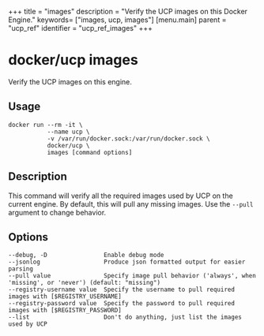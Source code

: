 +++
title = "images"
description = "Verify the UCP images on this Docker Engine."
keywords= ["images, ucp, images"]
[menu.main]
parent = "ucp_ref"
identifier = "ucp_ref_images"
+++

# docker/ucp images

Verify the UCP images on this engine.

## Usage

```
docker run --rm -it \
           --name ucp \
           -v /var/run/docker.sock:/var/run/docker.sock \
           docker/ucp \
           images [command options]
```

## Description

This command will verify all the required images used by UCP on the current engine.
By default, this will pull any missing images. Use the `--pull` argument to change
behavior.

## Options

```nohighlight
--debug, -D                Enable debug mode
--jsonlog                  Produce json formatted output for easier parsing
--pull value               Specify image pull behavior ('always', when 'missing', or 'never') (default: "missing")
--registry-username value  Specify the username to pull required images with [$REGISTRY_USERNAME]
--registry-password value  Specify the password to pull required images with [$REGISTRY_PASSWORD]
--list                     Don't do anything, just list the images used by UCP
```
